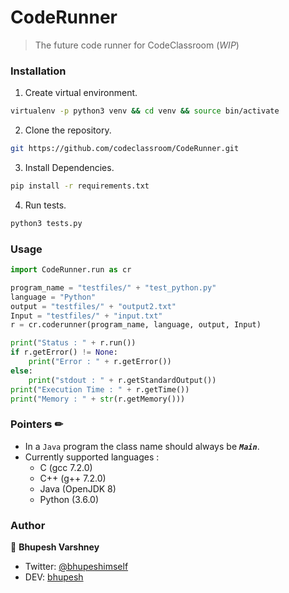 # CodeRunner
> The future code runner for CodeClassroom (_WIP_)


### Installation
1. Create virtual environment.
```bash
virtualenv -p python3 venv && cd venv && source bin/activate
```
2. Clone the repository.
```bash
git https://github.com/codeclassroom/CodeRunner.git
```
3. Install Dependencies.
```bash
pip install -r requirements.txt
```
4. Run tests.
```bash
python3 tests.py
```

### Usage

```python
import CodeRunner.run as cr

program_name = "testfiles/" + "test_python.py"
language = "Python"
output = "testfiles/" + "output2.txt"
Input = "testfiles/" + "input.txt"
r = cr.coderunner(program_name, language, output, Input)

print("Status : " + r.run())
if r.getError() != None:
	print("Error : " + r.getError())
else:
	print("stdout : " + r.getStandardOutput())
print("Execution Time : " + r.getTime())
print("Memory : " + str(r.getMemory()))
```


### Pointers ✏
- In a `Java` program the class name should always be ***`Main`***.
- Currently supported languages :
  - C (gcc 7.2.0)
  - C++ (g++ 7.2.0)
  - Java (OpenJDK 8)
  - Python (3.6.0)



### Author

👥 **Bhupesh Varshney**

- Twitter: [@bhupeshimself](https://twitter.com/bhupeshimself)
- DEV: [bhupesh](https://dev.to/bhupesh)
